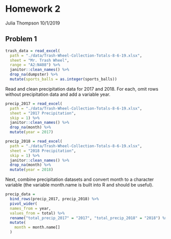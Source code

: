 Homework 2
================
Julia Thompson
10/1/2019

## Problem 1

``` r
trash_data = read_excel(
  path = "./data/Trash-Wheel-Collection-Totals-8-6-19.xlsx",
  sheet = "Mr. Trash Wheel",
  range = "A2:N408") %>%
  janitor::clean_names() %>%
  drop_na(dumpster) %>%
  mutate(sports_balls = as.integer(sports_balls))
```

Read and clean precipitation data for 2017 and 2018. For each, omit rows
without precipitation data and add a variable year.

``` r
precip_2017 = read_excel(
  path = "./data/Trash-Wheel-Collection-Totals-8-6-19.xlsx",
  sheet = "2017 Precipitation",
  skip = 1) %>% 
  janitor::clean_names() %>% 
  drop_na(month) %>% 
  mutate(year = 2017)

precip_2018 = read_excel(
  path = "./data/Trash-Wheel-Collection-Totals-8-6-19.xlsx",
  sheet = "2018 Precipitation",
  skip = 1) %>% 
  janitor::clean_names() %>% 
  drop_na(month) %>% 
  mutate(year = 2018)
```

Next, combine precipitation datasets and convert month to a character
variable (the variable month.name is built into R and should be useful).

``` r
precip_data = 
  bind_rows(precip_2017, precip_2018) %>% 
  pivot_wider(
  names_from = year,
  values_from = total) %>% 
  rename("total_precip_2017" = "2017", "total_precip_2018" = "2018") %>% 
  mutate(
    month = month.name[]
  )
```
